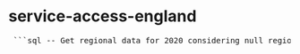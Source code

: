 # service-access-england

<pre> ```sql -- Get regional data for 2020 considering null region values SELECT area_name, life_expectancy_pe3, access_to_services_pl FROM `temiloluwa-jokotola-projects.england_health_index_dataset.Health_Index_2020` WHERE region IS NULL; -- Get regional data for 2021 considering null values SELECT area_name, life_expectancy_pe3, access_to_services_pl FROM `temiloluwa-jokotola-projects.england_health_index_dataset.Health_Index_2021` WHERE region IS NULL; -- compare 2020 v 2021 SELECT a.area_name, a.life_expectancy_pe3 AS life_expectancy_2020, b.life_expectancy_pe3 AS life_expectancy_2021, a.access_to_services_pl AS access_to_services_2020, b.access_to_services_pl AS access_to_services_2021 FROM `temiloluwa-jokotola-projects.england_health_index_dataset.Health_Index_2020` a JOIN `temiloluwa-jokotola-projects.england_health_index_dataset.Health_Index_2021` b ON a.area_name = b.area_name WHERE a.region IS NULL; SELECT a.area_name, a.living_conditions_pl AS living_conditions_2020, b.living_conditions_pl AS living_conditions_2021, a.access_to_services_pl AS access_to_services_2020, b.access_to_services_pl AS access_to_services_2021 FROM `temiloluwa-jokotola-projects.england_health_index_dataset.Health_Index_2020` a JOIN `temiloluwa-jokotola-projects.england_health_index_dataset.Health_Index_2021` b ON a.area_name = b.area_name WHERE a.region IS NULL; ``` </pre>
